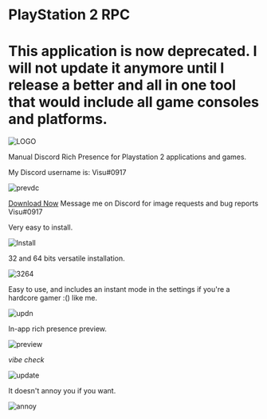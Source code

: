 # PlayStation 2 RPC
# This application is now deprecated. I will not update it anymore until I release a better and all in one tool that would include all game consoles and platforms. 
![LOGO](http://secret-forest.xyz/githubps2photos/photo%20(3).jpg)

Manual Discord Rich Presence for Playstation 2 applications and games.

My Discord username is: Visu#0917

![prevdc](http://secret-forest.xyz/githubps2photos/photo%20(8).jpg)

[Download Now](https://github.com/Visual917/PS2RPC/releases)
Message me on Discord for image requests and bug reports
Visu#0917

Very easy to install.

![Install](http://secret-forest.xyz/githubps2photos/photo%20(1).jpg)

32 and 64 bits versatile installation.

![3264](http://secret-forest.xyz/githubps2photos/photo%20(2).jpg)

Easy to use, and includes an instant mode in the settings if you're a hardcore gamer :() like me.

![updn](http://secret-forest.xyz/githubps2photos/photo%20(4).jpg)

In-app rich presence preview.

![preview](http://secret-forest.xyz/githubps2photos/photo%20(5).jpg)

*vibe check*

![update](http://secret-forest.xyz/githubps2photos/photo%20(6).jpg)

It doesn't annoy you if you want.

![annoy](http://secret-forest.xyz/githubps2photos/photo%20(7).jpg)
